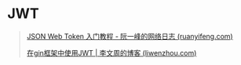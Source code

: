 # JWT

> [JSON Web Token 入门教程 - 阮一峰的网络日志 (ruanyifeng.com)](https://www.ruanyifeng.com/blog/2018/07/json_web_token-tutorial.html)
>
> [在gin框架中使用JWT | 李文周的博客 (liwenzhou.com)](https://www.liwenzhou.com/posts/Go/json-web-token/) 